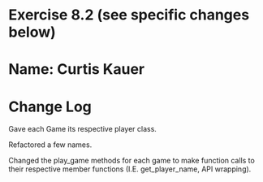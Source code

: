 # Exercise 8.2 (see specific changes below)

# Name: Curtis Kauer

# Change Log

Gave each Game its respective player class. 

Refactored a few names. 

Changed the play_game methods for each game to make function calls to their respective member functions (I.E. get_player_name, API wrapping).
